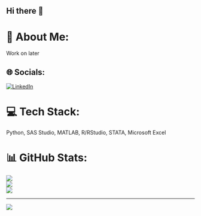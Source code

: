 ## Hi there 👋

# 💫 About Me:
Work on later


## 🌐 Socials:
[![LinkedIn](https://img.shields.io/badge/LinkedIn-%230077B5.svg?logo=linkedin&logoColor=white)](https://linkedin.com/in/https://www.linkedin.com/in/david-mo-98148a194/) 

# 💻 Tech Stack:
Python, SAS Studio, MATLAB, R/RStudio, STATA, Microsoft Excel
# 📊 GitHub Stats:
![](https://github-readme-stats.vercel.app/api?username=davidmo-3549&theme=vue&hide_border=false&include_all_commits=false&count_private=false)<br/>
![](https://github-readme-streak-stats.herokuapp.com/?user=davidmo-3549&theme=vue&hide_border=false)<br/>
![](https://github-readme-stats.vercel.app/api/top-langs/?username=davidmo-3549&theme=vue&hide_border=false&include_all_commits=false&count_private=false&layout=compact)

---
[![](https://visitcount.itsvg.in/api?id=davidmo-3549&icon=0&color=0)](https://visitcount.itsvg.in)

<!-- Proudly created with GPRM ( https://gprm.itsvg.in ) -->
